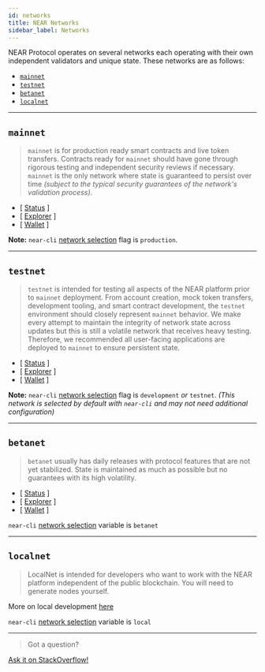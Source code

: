 ```yaml
---
id: networks
title: NEAR Networks
sidebar_label: Networks
---
```


NEAR Protocol operates on several networks each operating with their own independent validators and unique state. These networks are as follows:

* [`mainnet`](/docs/concepts/networks#mainnet)
* [`testnet`](/docs/concepts/networks#testnet)
* [`betanet`](/docs/concepts/networks#betanet)
* [`localnet`](/docs/concepts/networks#localnet)
  
---

## `mainnet`

> `mainnet` is for production ready smart contracts and live token transfers. Contracts ready for `mainnet` should have gone through rigorous testing and independent security reviews if necessary. `mainnet` is the only network where state is guaranteed to persist over time _(subject to the typical security guarantees of the network's validation process)_.

* [ [Status](https://rpc.mainnet.near.org/status) ]
* [ [Explorer](https://explorer.near.org) ]
* [ [Wallet](https://wallet.near.org) ]

**Note:** `near-cli` [network selection](/docs/development/near-cli#network-selection) flag is `production`.

---

## `testnet`

> `testnet` is intended for testing all aspects of the NEAR platform prior to `mainnet` deployment. From account creation, mock token transfers, development tooling, and smart contract development, the `testnet` environment should closely represent `mainnet` behavior. We make every attempt to maintain the integrity of network state across updates but this is still a volatile network that receives heavy testing. Therefore, we recommended all user-facing applications are deployed to `mainnet` to ensure persistent state.

* [ [Status](https://rpc.testnet.near.org/status) ]
* [ [Explorer](https://explorer.testnet.near.org) ]
* [ [Wallet](https://wallet.testnet.near.org) ]

**Note:** `near-cli` [network selection](/docs/development/near-cli#network-selection) flag is `development` _or_ `testnet`. _(This network is selected by default with `near-cli` and may not need additional configuration)_

---

## `betanet`

> `betanet` usually has daily releases with protocol features that are not yet stabilized. State is maintained as much as possible but no guarantees with its high volatility.

* [ [Status](https://rpc.betanet.near.org/status) ]
* [ [Explorer](https://explorer.betanet.near.org) ]
* [ [Wallet](https://wallet.betanet.near.org) ]

`near-cli` [network selection](/docs/tools/near-cli#network-selection) variable is `betanet`

---

## `localnet`

> LocalNet is intended for developers who want to work with the NEAR platform independent of the public blockchain. You will need to generate nodes yourself.

More on local development [here](/docs/local-setup/local-dev-testnet)

`near-cli` [network selection](/docs/tools/near-cli#network-selection) variable is `local`

---

>Got a question?
<a href="https://stackoverflow.com/questions/tagged/nearprotocol">
  <h8>Ask it on StackOverflow!</h8>
</a>
